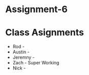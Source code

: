 # Assignment-6

# Class Asignments
* Rod - 
* Austin - 
* Jeremny - 
* Zach - Super Working
* Nick -
